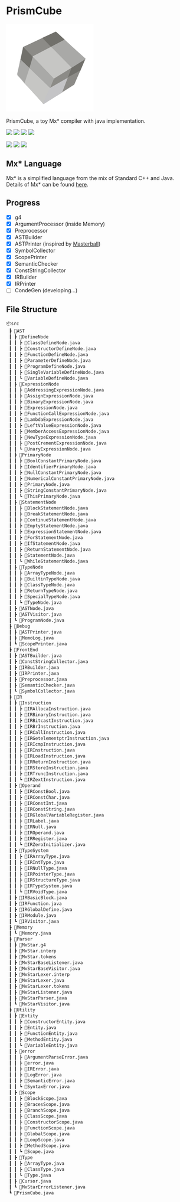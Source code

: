 # PrismCube

![PrismCube](assets/PrismCube.png)

PrismCube, a toy Mx* compiler with java implementation.

![](https://img.shields.io/badge/version-1.0.0-green.svg)
![](https://img.shields.io/badge/JDK_version-17-orange.svg)
[![](https://img.shields.io/badge/source_language-Mx*-yellow.svg)](https://github.com/ACMClassCourses/Compiler-Design-Implementation)
![](https://img.shields.io/github/last-commit/Rainy-Memory/PrismCube)

![](https://img.shields.io/github/languages/top/Rainy-Memory/PrismCube)
![](https://img.shields.io/github/languages/code-size/Rainy-Memory/PrismCube)
![](https://img.shields.io/github/repo-size/Rainy-Memory/PrismCube)

## Mx* Language

Mx* is a simplified language from the mix of Standard C++ and Java. Details of Mx* can be found [here](https://github.com/ACMClassCourses/Compiler-Design-Implementation).

## Progress

 - [x] g4
 - [x] ArgumentProcessor (inside Memory)
 - [x] Preprocessor
 - [x] ASTBuilder
 - [x] ASTPrinter (inspired by [Masterball](https://github.com/SiriusNEO/Masterball))
 - [x] SymbolCollector
 - [x] ScopePrinter
 - [x] SemanticChecker
 - [x] ConstStringCollector
 - [x] IRBuilder
 - [x] IRPrinter
 - [ ] CondeGen (developing...)

## File Structure

```
📦src
 ┣ 📂AST
 ┃ ┣ 📂DefineNode
 ┃ ┃ ┣ 📜ClassDefineNode.java
 ┃ ┃ ┣ 📜ConstructorDefineNode.java
 ┃ ┃ ┣ 📜FunctionDefineNode.java
 ┃ ┃ ┣ 📜ParameterDefineNode.java
 ┃ ┃ ┣ 📜ProgramDefineNode.java
 ┃ ┃ ┣ 📜SingleVariableDefineNode.java
 ┃ ┃ ┗ 📜VariableDefineNode.java
 ┃ ┣ 📂ExpressionNode
 ┃ ┃ ┣ 📜AddressingExpressionNode.java
 ┃ ┃ ┣ 📜AssignExpressionNode.java
 ┃ ┃ ┣ 📜BinaryExpressionNode.java
 ┃ ┃ ┣ 📜ExpressionNode.java
 ┃ ┃ ┣ 📜FunctionCallExpressionNode.java
 ┃ ┃ ┣ 📜LambdaExpressionNode.java
 ┃ ┃ ┣ 📜LeftValueExpressionNode.java
 ┃ ┃ ┣ 📜MemberAccessExpressionNode.java
 ┃ ┃ ┣ 📜NewTypeExpressionNode.java
 ┃ ┃ ┣ 📜PostCrementExpressionNode.java
 ┃ ┃ ┗ 📜UnaryExpressionNode.java
 ┃ ┣ 📂PrimaryNode
 ┃ ┃ ┣ 📜BoolConstantPrimaryNode.java
 ┃ ┃ ┣ 📜IdentifierPrimaryNode.java
 ┃ ┃ ┣ 📜NullConstantPrimaryNode.java
 ┃ ┃ ┣ 📜NumericalConstantPrimaryNode.java
 ┃ ┃ ┣ 📜PrimaryNode.java
 ┃ ┃ ┣ 📜StringConstantPrimaryNode.java
 ┃ ┃ ┗ 📜ThisPrimaryNode.java
 ┃ ┣ 📂StatementNode
 ┃ ┃ ┣ 📜BlockStatementNode.java
 ┃ ┃ ┣ 📜BreakStatementNode.java
 ┃ ┃ ┣ 📜ContinueStatementNode.java
 ┃ ┃ ┣ 📜EmptyStatementNode.java
 ┃ ┃ ┣ 📜ExpressionStatementNode.java
 ┃ ┃ ┣ 📜ForStatementNode.java
 ┃ ┃ ┣ 📜IfStatementNode.java
 ┃ ┃ ┣ 📜ReturnStatementNode.java
 ┃ ┃ ┣ 📜StatementNode.java
 ┃ ┃ ┗ 📜WhileStatementNode.java
 ┃ ┣ 📂TypeNode
 ┃ ┃ ┣ 📜ArrayTypeNode.java
 ┃ ┃ ┣ 📜BuiltinTypeNode.java
 ┃ ┃ ┣ 📜ClassTypeNode.java
 ┃ ┃ ┣ 📜ReturnTypeNode.java
 ┃ ┃ ┣ 📜SpecialTypeNode.java
 ┃ ┃ ┗ 📜TypeNode.java
 ┃ ┣ 📜ASTNode.java
 ┃ ┣ 📜ASTVisitor.java
 ┃ ┗ 📜ProgramNode.java
 ┣ 📂Debug
 ┃ ┣ 📜ASTPrinter.java
 ┃ ┣ 📜MemoLog.java
 ┃ ┗ 📜ScopePrinter.java
 ┣ 📂FrontEnd
 ┃ ┣ 📜ASTBuilder.java
 ┃ ┣ 📜ConstStringCollector.java
 ┃ ┣ 📜IRBuilder.java
 ┃ ┣ 📜IRPrinter.java
 ┃ ┣ 📜Preprocessor.java
 ┃ ┣ 📜SemanticChecker.java
 ┃ ┗ 📜SymbolCollector.java
 ┣ 📂IR
 ┃ ┣ 📂Instruction
 ┃ ┃ ┣ 📜IRAllocaInstruction.java
 ┃ ┃ ┣ 📜IRBinaryInstruction.java
 ┃ ┃ ┣ 📜IRBitcastInstruction.java
 ┃ ┃ ┣ 📜IRBrInstruction.java
 ┃ ┃ ┣ 📜IRCallInstruction.java
 ┃ ┃ ┣ 📜IRGetelementptrInstruction.java
 ┃ ┃ ┣ 📜IRIcmpInstruction.java
 ┃ ┃ ┣ 📜IRInstruction.java
 ┃ ┃ ┣ 📜IRLoadInstruction.java
 ┃ ┃ ┣ 📜IRReturnInstruction.java
 ┃ ┃ ┣ 📜IRStoreInstruction.java
 ┃ ┃ ┣ 📜IRTruncInstruction.java
 ┃ ┃ ┗ 📜IRZextInstruction.java
 ┃ ┣ 📂Operand
 ┃ ┃ ┣ 📜IRConstBool.java
 ┃ ┃ ┣ 📜IRConstChar.java
 ┃ ┃ ┣ 📜IRConstInt.java
 ┃ ┃ ┣ 📜IRConstString.java
 ┃ ┃ ┣ 📜IRGlobalVariableRegister.java
 ┃ ┃ ┣ 📜IRLabel.java
 ┃ ┃ ┣ 📜IRNull.java
 ┃ ┃ ┣ 📜IROperand.java
 ┃ ┃ ┣ 📜IRRegister.java
 ┃ ┃ ┗ 📜IRZeroInitializer.java
 ┃ ┣ 📂TypeSystem
 ┃ ┃ ┣ 📜IRArrayType.java
 ┃ ┃ ┣ 📜IRIntType.java
 ┃ ┃ ┣ 📜IRNullType.java
 ┃ ┃ ┣ 📜IRPointerType.java
 ┃ ┃ ┣ 📜IRStructureType.java
 ┃ ┃ ┣ 📜IRTypeSystem.java
 ┃ ┃ ┗ 📜IRVoidType.java
 ┃ ┣ 📜IRBasicBlock.java
 ┃ ┣ 📜IRFunction.java
 ┃ ┣ 📜IRGlobalDefine.java
 ┃ ┣ 📜IRModule.java
 ┃ ┗ 📜IRVisitor.java
 ┣ 📂Memory
 ┃ ┗ 📜Memory.java
 ┣ 📂Parser
 ┃ ┣ 📜MxStar.g4
 ┃ ┣ 📜MxStar.interp
 ┃ ┣ 📜MxStar.tokens
 ┃ ┣ 📜MxStarBaseListener.java
 ┃ ┣ 📜MxStarBaseVisitor.java
 ┃ ┣ 📜MxStarLexer.interp
 ┃ ┣ 📜MxStarLexer.java
 ┃ ┣ 📜MxStarLexer.tokens
 ┃ ┣ 📜MxStarListener.java
 ┃ ┣ 📜MxStarParser.java
 ┃ ┗ 📜MxStarVisitor.java
 ┣ 📂Utility
 ┃ ┣ 📂Entity
 ┃ ┃ ┣ 📜ConstructorEntity.java
 ┃ ┃ ┣ 📜Entity.java
 ┃ ┃ ┣ 📜FunctionEntity.java
 ┃ ┃ ┣ 📜MethodEntity.java
 ┃ ┃ ┗ 📜VariableEntity.java
 ┃ ┣ 📂error
 ┃ ┃ ┣ 📜ArgumentParseError.java
 ┃ ┃ ┣ 📜error.java
 ┃ ┃ ┣ 📜IRError.java
 ┃ ┃ ┣ 📜LogError.java
 ┃ ┃ ┣ 📜SemanticError.java
 ┃ ┃ ┗ 📜SyntaxError.java
 ┃ ┣ 📂Scope
 ┃ ┃ ┣ 📜BlockScope.java
 ┃ ┃ ┣ 📜BracesScope.java
 ┃ ┃ ┣ 📜BranchScope.java
 ┃ ┃ ┣ 📜ClassScope.java
 ┃ ┃ ┣ 📜ConstructorScope.java
 ┃ ┃ ┣ 📜FunctionScope.java
 ┃ ┃ ┣ 📜GlobalScope.java
 ┃ ┃ ┣ 📜LoopScope.java
 ┃ ┃ ┣ 📜MethodScope.java
 ┃ ┃ ┗ 📜Scope.java
 ┃ ┣ 📂Type
 ┃ ┃ ┣ 📜ArrayType.java
 ┃ ┃ ┣ 📜ClassType.java
 ┃ ┃ ┗ 📜Type.java
 ┃ ┣ 📜Cursor.java
 ┃ ┗ 📜MxStarErrorListener.java
 ┗ 📜PrismCube.java
```

